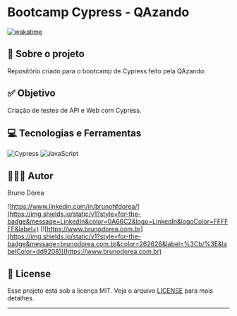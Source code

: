 # Bootcamp Cypress - QAzando

[![wakatime](https://wakatime.com/badge/user/68660678-6b86-4b78-98df-f5f41a37e1bc/project/267307b5-759d-4399-a4c9-7a5b262c433d.svg)](https://wakatime.com/badge/user/68660678-6b86-4b78-98df-f5f41a37e1bc/project/267307b5-759d-4399-a4c9-7a5b262c433d)

## 💼 Sobre o projeto

Repositório criado para o bootcamp de Cypress feito pela QAzando.

## ✅ Objetivo

Criação de testes de API e Web com Cypress.

## 💻 Tecnologias e Ferramentas

![Cypress](https://img.shields.io/static/v1?style=for-the-badge&message=Cypress&color=222222&logo=Cypress&logoColor=69D3A7&label=)
![JavaScript](https://img.shields.io/static/v1?style=for-the-badge&message=JavaScript&color=222222&logo=JavaScript&logoColor=F7DF1E&label=)

## 👨🏽‍💻 Autor

Bruno Dórea

![https://www.linkedin.com/in/brunohfdorea/](https://img.shields.io/static/v1?style=for-the-badge&message=LinkedIn&color=0A66C2&logo=LinkedIn&logoColor=FFFFFF&label=)
[![https://www.brunodorea.com.br](https://img.shields.io/static/v1?style=for-the-badge&message=brunodorea.com.br&color=262626&label=%3Cb/%3E&labelColor=dd9208)](https://www.brunodorea.com.br)

## 📝 License

Esse projeto está sob a licença MIT. Veja o arquivo [LICENSE](LICENSE) para mais detalhes.

---
